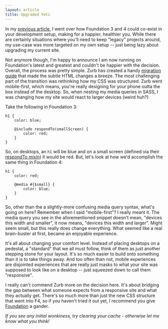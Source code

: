 ```yaml
---
layout: article
title: Upgraded Yeti
---
```


In my [previous article](articles/versioned-dependencies-with-compass), I went over how Foundation 3 and 4 could co-exist in your development setup, making for a happier, healthier you. While there are certainly situations where you'll need to keep "legacy" projects around, my use-case was more targeted on my own setup -- just being lazy about upgrading my current site.

Not anymore though, I'm happy to announce I am now running on Foundation's latest and greatest and couldn't be happier with the decision. Overall, the process was pretty simple. Zurb has created a handy [migration guide](http://foundation.zurb.com/migration.php) that made the subtle HTML changes a breeze. The most challenging part of the transition was rethinking how my CSS was structured. Zurb went mobile-first, which means, you're really designing for your phone outta the box instead of the desktop. So, when nesting my media queries in SASS, I was changing how my site would react to larger devices (weird huh?)

Take the following in Foundation 3:

    h1 {
        color: blue;

        @include respondTo(smallScreen) {
            color: red;
        }
    }

So, on desktops, an `h1` will be blue and on a small screen (defined via their [respondTo mixin](https://github.com/zurb/foundation/blob/3-2-stable/scss/foundation/mixins/_respond-to.scss)) it would be red. But, let's look at how we'd accomplish the same thing in Foundation 4:

    h1 {
        color: red;

        @media #{$small} {
            color: blue;
        }
    }

So, other than the a slightly-more confusing media query syntax, what's going on here? Remember when I said "mobile-first"? I really meant it. The media query you see in the aforementioned snippet doesn't mean, "devices this width and smaller", it now means, "devices this width and larger". Might seem small, but this really does change everything. What seemed like a real brain-buster at first, became an enjoyable experience.

It's all about changing your comfort level. Instead of placing desktops on a pedestal, a "standard" that we all must follow, think of them as just another stepping stone for your layout. It's so much easier to build onto something than it is to take things away. And too often than not, mobile experiences are disjointed experiences that are really just masks to what your site was supposed to look like on a desktop -- just squeezed down to call them "responsive".

I really can't commend Zurb more on the decision here. It's about bridging the gap between what someone expects from a responsive site and what they actually get. There's so much more than just the new CSS structure that went into F4, so if you haven't tried it out yet, I recommend you give [Foundation](http://foundation.zurb.com/) a gander.

_If you see any initial wonkiness, try clearing your cache - otherwise let me know what you think!_